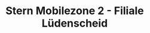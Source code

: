 ---
title: "Stern Mobilezone 2 - Filiale Lüdenscheid"
url: /luedenscheid/stern-mobilezone-2-filiale-luedenscheid/
shop: Handy
---